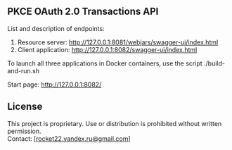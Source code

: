 ## PKCE OAuth 2.0 Transactions API

List and description of endpoints:
1) Resource server: http://127.0.0.1:8081/webjars/swagger-ui/index.html
2) Client application: http://127.0.0.1:8082/swagger-ui/index.html

To launch all three applications in Docker containers, use the script ./build-and-run.sh 

Start page: http://127.0.0.1:8082/










































## License

This project is proprietary. Use or distribution is prohibited without written permission.  
Contact: [rocket22.yandex.ru@gmail.com]